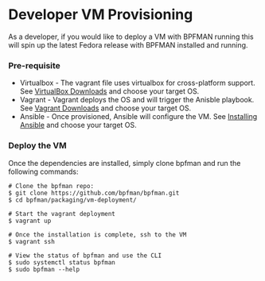# Developer VM Provisioning

As a developer, if you would like to deploy a VM with BPFMAN running this will spin up the latest Fedora release with BPFMAN installed and running.

### Pre-requisite

- Virtualbox - The vagrant file uses virtualbox for cross-platform support. See [VirtualBox Downloads](https://www.virtualbox.org/wiki/Downloads) and choose your target OS.
- Vagrant - Vagrant deploys the OS and will trigger the Anisble playbook. See [Vagrant Downloads](https://www.vagrantup.com/docs/installation) and choose your target OS.
- Ansible - Once provisioned, Ansible will configure the VM. See [Installing Ansible](https://docs.ansible.com/ansible/latest/installation_guide/intro_installation.html) and choose your target OS.

### Deploy the VM

Once the dependencies are installed, simply clone bpfman and run the following commands:

```console
# Clone the bpfman repo:
$ git clone https://github.com/bpfman/bpfman.git
$ cd bpfman/packaging/vm-deployment/

# Start the vagrant deployment
$ vagrant up

# Once the installation is complete, ssh to the VM
$ vagrant ssh

# View the status of bpfman and use the CLI
$ sudo systemctl status bpfman
$ sudo bpfman --help
```
